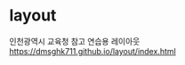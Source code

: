 # layout

인천광역시 교육청 참고 연습용 레이아웃<br>
<a href="https://dmsghk711.github.io/layout/index.html">https://dmsghk711.github.io/layout/index.html</a>
